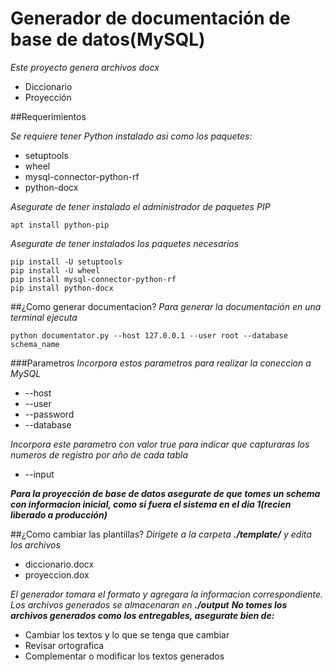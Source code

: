 # Generador de documentación de base de datos(MySQL)

_Este proyecto genera archivos docx_
* Diccionario
* Proyección

##Requerimientos

_Se requiere tener Python instalado asi como los paquetes:_
* setuptools
* wheel
* mysql-connector-python-rf
* python-docx

_Asegurate de tener instalado el administrador de paquetes PIP_
```
apt install python-pip
```
_Asegurate de tener instalados los paquetes necesarios_
```
pip install -U setuptools
pip install -U wheel
pip install mysql-connector-python-rf
pip install python-docx
```

##¿Como generar documentacion?
_Para generar la documentación en una terminal ejecuta_
```
python documentator.py --host 127.0.0.1 --user root --database schema_name
```
###Parametros
_Incorpora estos parametros para realizar la coneccion a MySQL_
* --host
* --user
* --password
* --database

_Incorpora este parametro con valor true para indicar que capturaras los numeros de registro por año de cada tabla_
* --input

_**Para la proyección de base de datos asegurate de que tomes un schema con informacion inicial, como si fuera el sistema en el dia 1(recien liberado a producción)**_

##¿Como cambiar las plantillas?
_Dirigete a la carpeta **./template/** y edita los archivos_
* diccionario.docx
* proyeccion.dox

_El generador tomara el formato y agregara la informacion correspondiente. Los archivos generados se almacenaran en **./output**_
_**No tomes los archivos generados como los entregables, asegurate bien de:**_
* Cambiar los textos y lo que se tenga que cambiar
* Revisar ortografica
* Complementar o modificar los textos generados


